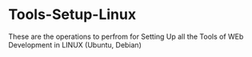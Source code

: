 # Tools-Setup-Linux
These are the operations to perfrom for Setting Up all the Tools of WEb Development in LINUX (Ubuntu, Debian)
